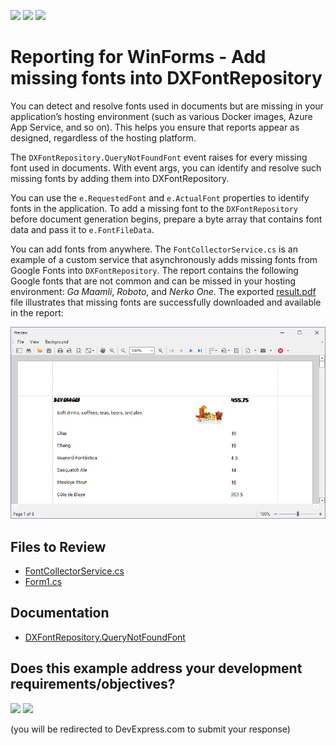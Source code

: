 <!-- default badges list -->
[![](https://img.shields.io/badge/Open_in_DevExpress_Support_Center-FF7200?style=flat-square&logo=DevExpress&logoColor=white)](https://supportcenter.devexpress.com/ticket/details/T1252015)
[![](https://img.shields.io/badge/📖_How_to_use_DevExpress_Examples-e9f6fc?style=flat-square)](https://docs.devexpress.com/GeneralInformation/403183)
[![](https://img.shields.io/badge/💬_Leave_Feedback-feecdd?style=flat-square)](#does-this-example-address-your-development-requirementsobjectives)
<!-- default badges end -->
# Reporting for WinForms - Add missing fonts into DXFontRepository

You can detect and resolve fonts used in documents but are missing in your application’s hosting environment (such as various Docker images, Azure App Service, and so on). This helps you ensure that reports appear as designed, regardless of the hosting platform.

The `DXFontRepository.QueryNotFoundFont` event raises for every missing font used in documents. With event args, you can identify and resolve such missing fonts by adding them into DXFontRepository.

You can use the `e.RequestedFont` and `e.ActualFont` properties to identify fonts in the application. To add a missing font to the `DXFontRepository` before document generation begins, prepare a byte array that contains font data and pass it to `e.FontFileData`. 

You can add fonts from anywhere. The `FontCollectorService.cs` is an example of a custom service that asynchronously adds missing fonts from Google Fonts into `DXFontRepository`. The report contains the following Google fonts that are not common and can be missed in your hosting environment: _Ga Maamli_, _Roboto_, and _Nerko One_. The exported [result.pdf](result.pdf) file illustrates that missing fonts are successfully downloaded and available in the report:

![report with fonts](report-with-fonts.png)

## Files to Review

- [FontCollectorService.cs](./CS/FontCollectorService.cs)
- [Form1.cs](./CS/Form1.cs)

## Documentation

- [DXFontRepository.QueryNotFoundFont](https://docs.devexpress.com/CoreLibraries/DevExpress.Drawing.DXFontRepository.QueryNotFoundFont?v=24.2)

<!-- feedback -->
## Does this example address your development requirements/objectives?

[<img src="https://www.devexpress.com/support/examples/i/yes-button.svg"/>](https://www.devexpress.com/support/examples/survey.xml?utm_source=github&utm_campaign=reporting-winforms-load-missing-fonts-from-google&~~~was_helpful=yes) [<img src="https://www.devexpress.com/support/examples/i/no-button.svg"/>](https://www.devexpress.com/support/examples/survey.xml?utm_source=github&utm_campaign=reporting-winforms-load-missing-fonts-from-google&~~~was_helpful=no)

(you will be redirected to DevExpress.com to submit your response)
<!-- feedback end -->

